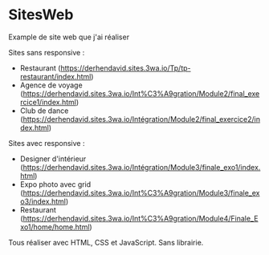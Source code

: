 # SitesWeb
Example de site web que j'ai réaliser

Sites sans responsive :

- Restaurant (https://derhendavid.sites.3wa.io/Tp/tp-restaurant/index.html)
- Agence de voyage (https://derhendavid.sites.3wa.io/Int%C3%A9gration/Module2/final_exercice1/index.html)
- Club de dance (https://derhendavid.sites.3wa.io/Intégration/Module2/final_exercice2/index.html)


Sites avec responsive :

- Designer d'intérieur (https://derhendavid.sites.3wa.io/Intégration/Module3/finale_exo1/index.html)
- Expo photo avec grid (https://derhendavid.sites.3wa.io/Int%C3%A9gration/Module3/finale_exo3/index.html)
- Restaurant (https://derhendavid.sites.3wa.io/Int%C3%A9gration/Module4/Finale_Exo1/home/home.html)

Tous réaliser avec HTML, CSS et JavaScript. Sans librairie.
